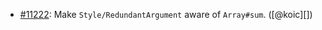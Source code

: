 * [#11222](https://github.com/rubocop/rubocop/pull/11222): Make `Style/RedundantArgument` aware of `Array#sum`. ([@koic][])
